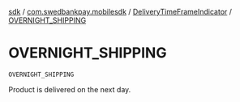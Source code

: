 [sdk](../../index.md) / [com.swedbankpay.mobilesdk](../index.md) / [DeliveryTimeFrameIndicator](index.md) / [OVERNIGHT_SHIPPING](./-o-v-e-r-n-i-g-h-t_-s-h-i-p-p-i-n-g.md)

# OVERNIGHT_SHIPPING

`OVERNIGHT_SHIPPING`

Product is delivered on the next day.

